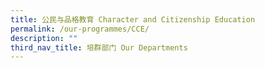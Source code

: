 ```yaml
---
title: 公民与品格教育 Character and Citizenship Education
permalink: /our-programmes/CCE/
description: ""
third_nav_title: 培群部门 Our Departments
---
```








